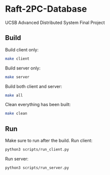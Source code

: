 # Raft-2PC-Database
UCSB Advanced Distributed System Final Project

## Build
Build client only:
```bash
make client
```

Build server only:
```bash
make server
```

Build both client and server:
```bash
make all
```

Clean everything has been built:
```bash
make clean
```

## Run
Make sure to run after the build.
Run client:
```bash
python3 scripts/run_client.py
```

Run server:
```bash
python3 scripts/run_server.py
```
